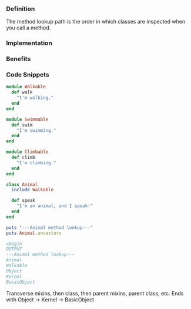 ### Definition
The method lookup path is the order in which classes are inspected when you call a method.

### Implementation


### Benefits


### Code Snippets

```ruby
module Walkable
  def walk
    "I'm walking."
  end
end

module Swimmable
  def swim
    "I'm swimming."
  end
end

module Climbable
  def climb
    "I'm climbing."
  end
end

class Animal
  include Walkable

  def speak
    "I'm an animal, and I speak!"
  end
end
```


```ruby
puts "---Animal method lookup---"
puts Animal.ancestors

=begin
OUTPUT
---Animal method lookup---
Animal
Walkable
Object
Kernel
BasicObject
```

Transverse mixins, then class, then parent mixins, parent class, etc. Ends with Object -> Kernel -> BasicObject


